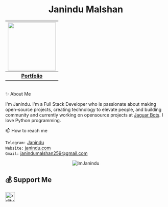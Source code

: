 <p align="center"> <h1 align="center"> Janindu Malshan </h1> </p>

|<a href="https://t.me/imjanindu/"><img src="https://telegra.ph/file/cef8f20ec0e84b67fbbbb.jpg" width="150px" height="150px" /></a> |
|:---------------------------------------------------------------------------------------------------------------------------------------:|
|       **[Portfolio](https://janindu.com)**                                                                                |

<br>✨ About Me

I'm Janindu. I'm a Full Stack Developer who is passionate about making open-source projects, creating technology to elevate people, and building community and currently working on opensource projects at [Jaguar Bots](https://t.me/JaguarBots). I love Python programming.

📫 How to reach me

`Telegram:` [Janindu](https://t.me/AboutLilJ) <br>
`Website:` [janindu.com](https://janindu.com) <br> 
`Gmail:` janindumalshan259@gmail.com <br>

<p align="center">
	<img src=https://github-readme-stats.vercel.app/api?username=imjanindu&show_icons=true&theme=midnight-purple alt=ImJanindu />
</p>

## 💰 Support Me

<a href="https://ko-fi.com/jaguarbots" class="padded"><img height="30" style="border:0px;height:30px;" align="left" alt="xditya" src="https://az743702.vo.msecnd.net/cdn/kofi3.png?v=0" /></a>

